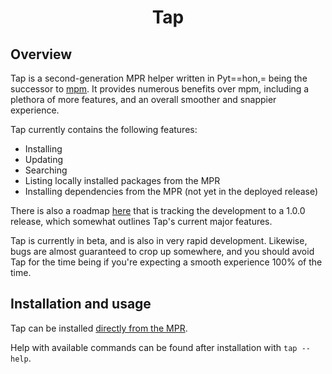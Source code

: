 <h1 align="center">Tap</h2>

## Overview
Tap is a second-generation MPR helper written in Pyt==hon,= being the successor to [mpm](https://github.com/hwittenborn/mpm). It provides numerous benefits over mpm, including a plethora of more features, and an overall smoother and snappier experience.

Tap currently contains the following features:

- Installing
- Updating
- Searching
- Listing locally installed packages from the MPR
- Installing dependencies from the MPR (not yet in the deployed release)

There is also a roadmap [here](https://github.com/hwittenborn/tap/issues/7) that is tracking the development to a 1.0.0 release, which somewhat outlines Tap's current major features.

Tap is currently in beta, and is also in very rapid development. Likewise, bugs are almost guaranteed to crop up somewhere, and you should avoid Tap for the time being if you're expecting a smooth experience 100% of the time.

## Installation and usage
Tap can be installed [directly from the MPR](https://dur.hunterwittenborn.com/packages/tap).

Help with available commands can be found after installation with `tap --help`.
